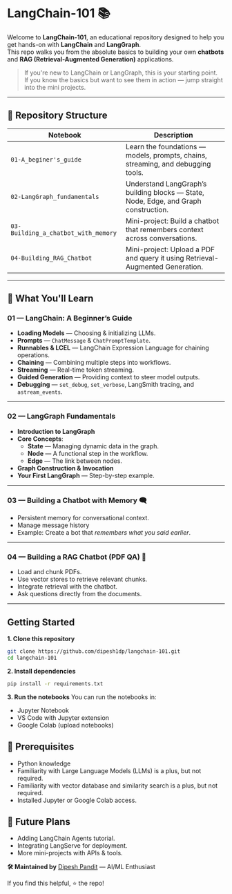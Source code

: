 # LangChain-101 📚  

Welcome to **LangChain-101**, an educational repository designed to help you get hands-on with **LangChain** and **LangGraph**.  
This repo walks you from the absolute basics to building your own **chatbots** and **RAG (Retrieval-Augmented Generation)** applications.

> If you're new to LangChain or LangGraph, this is your starting point.  
> If you know the basics but want to see them in action — jump straight into the mini projects.

---

## 📂 Repository Structure

| Notebook | Description |
|----------|--------------|
| `01-A_beginer's_guide` | Learn the foundations — models, prompts, chains, streaming, and debugging tools. |
| `02-LangGraph_fundamentals` |  Understand LangGraph’s building blocks — State, Node, Edge, and Graph construction. |
| `03-Building_a_chatbot_with_memory` | Mini-project: Build a chatbot that remembers context across conversations. |
| `04-Building_RAG_Chatbot` | Mini-project: Upload a PDF and query it using Retrieval-Augmented Generation. |

---
## 🧠 What You'll Learn

### 01 — LangChain: A Beginner’s Guide
- **Loading Models** — Choosing & initializing LLMs.
- **Prompts** — `ChatMessage` & `ChatPromptTemplate`.
- **Runnables & LCEL** — LangChain Expression Language for chaining operations.
- **Chaining** — Combining multiple steps into workflows.
- **Streaming** — Real-time token streaming.
- **Guided Generation** — Providing context to steer model outputs.
- **Debugging** — `set_debug`, `set_verbose`, LangSmith tracing, and `astream_events`.

---

### 02 — LangGraph Fundamentals
- **Introduction to LangGraph**
- **Core Concepts**:
  - **State** — Managing dynamic data in the graph.
  - **Node** — A functional step in the workflow.
  - **Edge** — The link between nodes.
- **Graph Construction & Invocation**
- **Your First LangGraph** — Step-by-step example.

---

### 03 — Building a Chatbot with Memory 🗨️
- Persistent memory for conversational context.
- Manage message history
- Example: Create a bot that *remembers what you said earlier*.

---

### 04 — Building a RAG Chatbot (PDF QA) 📄
- Load and chunk PDFs.
- Use vector stores to retrieve relevant chunks.
- Integrate retrieval with the chatbot.
- Ask questions directly from the documents.

---

## Getting Started
**1. Clone this repository**
```bash
git clone https://github.com/dipesh1dp/langchain-101.git
cd langchain-101
``` 
**2. Install dependencies**
```bash 
pip install -r requirements.txt
``` 
**3. Run the notebooks**
You can run the notebooks in:
- Jupyter Notebook
- VS Code with Jupyter extension
- Google Colab (upload notebooks)

## 📖 Prerequisites
- Python knowledge 
- Familiarity with Large Language Models (LLMs) is a plus, but not required.
- Familiarity with vector database and similarity search is a plus, but not required.
- Installed Jupyter or Google Colab access.

## 📌 Future Plans
- Adding LangChain Agents tutorial.
- Integrating LangServe for deployment.
- More mini-projects with APIs & tools.

**🛠️ Maintained by**
[Dipesh Pandit](https://github.com/dipesh1dp) — AI/ML Enthusiast

If you find this helpful, ⭐ the repo!
